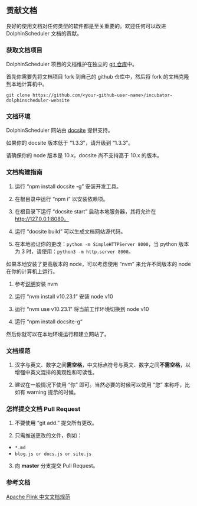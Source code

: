 ## 贡献文档

良好的使用文档对任何类型的软件都是至关重要的。欢迎任何可以改进 DolphinScheduler 文档的贡献。


### 获取文档项目

DolphinScheduler 项目的文档维护在独立的 [git 仓库](https://github.com/apache/incubator-dolphinscheduler-website)中。

首先你需要先将文档项目 fork 到自己的 github 仓库中，然后将 fork 的文档克隆到本地计算机中。

```
git clone https://github.com/<your-github-user-name>/incubator-dolphinscheduler-website
```

### 文档环境

DolphinScheduler 网站由 [docsite](https://github.com/txd-team/docsite) 提供支持。

如果你的 docsite 版本低于 “1.3.3”，请升级到 “1.3.3”。

请确保你的 node 版本是 10.x，docsite 尚不支持高于 10.x 的版本。

### 文档构建指南

1. 运行 “npm install docsite -g” 安装开发工具。

2. 在根目录中运行 “npm i” 以安装依赖项。

3. 在根目录下运行 “docsite start” 启动本地服务器，其将允许在 http://127.0.0.1:8080。

4. 运行 “docsite build” 可以生成文档网站源代码。

5. 在本地验证你的更改：`python -m SimpleHTTPServer 8000`，当 python 版本为 3 时，请使用：`python3 -m http.server 8000`。

如果本地安装了更高版本的 node，可以考虑使用 “nvm” 来允许不同版本的 node 在你的计算机上运行。

1. 参考[说明](http://nvm.sh)安装 nvm

2. 运行 “nvm install v10.23.1” 安装 node v10

3. 运行 “nvm use v10.23.1” 将当前工作环境切换到 node v10

4. 运行 “npm install docsite-g“

然后你就可以在本地环境运行和建立网站了。

### 文档规范

1. 汉字与英文、数字之间**需空格**，中文标点符号与英文、数字之间**不需空格**，以增强中英文混排的美观性和可读性。

2. 建议在一般情况下使用 “你” 即可。当然必要的时候可以使用 “您” 来称呼，比如有 warning 提示的时候。

### 怎样提交文档 Pull Request

1. 不要使用 “git add.” 提交所有更改。

2. 只需推送更改的文件，例如：

 * `*.md`
 * `blog.js or docs.js or site.js`

3. 向 **master** 分支提交 Pull Request。

### 参考文档

[Apache Flink 中文文档规范](https://cwiki.apache.org/confluence/display/FLINK/Flink+Translation+Specifications)
